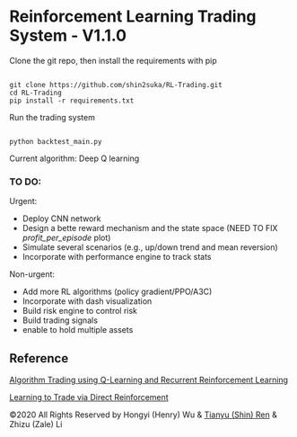 # Reinforcement Learning Trading System - V1.1.0

Clone the git repo, then install the requirements with pip

```

git clone https://github.com/shin2suka/RL-Trading.git
cd RL-Trading
pip install -r requirements.txt

```

Run the trading system

```

python backtest_main.py

```

Current algorithm: Deep Q learning


### TO DO:
Urgent:
- Deploy CNN network
- Design a bette reward mechanism and the state space (NEED TO FIX *profit_per_episode* plot)
- Simulate several scenarios (e.g., up/down trend and mean reversion)
- Incorporate with performance engine to track stats

Non-urgent:

- Add more RL algorithms (policy gradient/PPO/A3C)
- Incorporate with dash visualization
- Build risk engine to control risk
- Build trading signals
- enable to hold multiple assets

## Reference
[Algorithm Trading using Q-Learning and Recurrent Reinforcement Learning](http://cs229.stanford.edu/proj2009/LvDuZhai.pdf)

[Learning to Trade via Direct Reinforcement](https://ieeexplore.ieee.org/document/935097)

&copy;2020 All Rights Reserved by Hongyi (Henry) Wu & [Tianyu (Shin) Ren](https://shin2suka.github.io/) & Zhizu (Zale) Li
